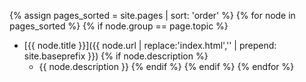 {% assign pages_sorted = site.pages | sort: 'order' %}
{% for node in pages_sorted %}
{% if node.group == page.topic %}
- [{{ node.title }}]({{ node.url | replace:'index.html','' | prepend: site.baseprefix }})
{% if node.description %}
    - {{ node.description }}
{% endif %}
{% endif %}
{% endfor %}

